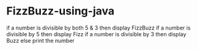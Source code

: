 # FizzBuzz-using-java
if a number is divisible by both 5 & 3 then display FizzBuzz
if a number is divisible by 5 then display Fizz
if a number is divisible by 3 then display Buzz
else print the number
